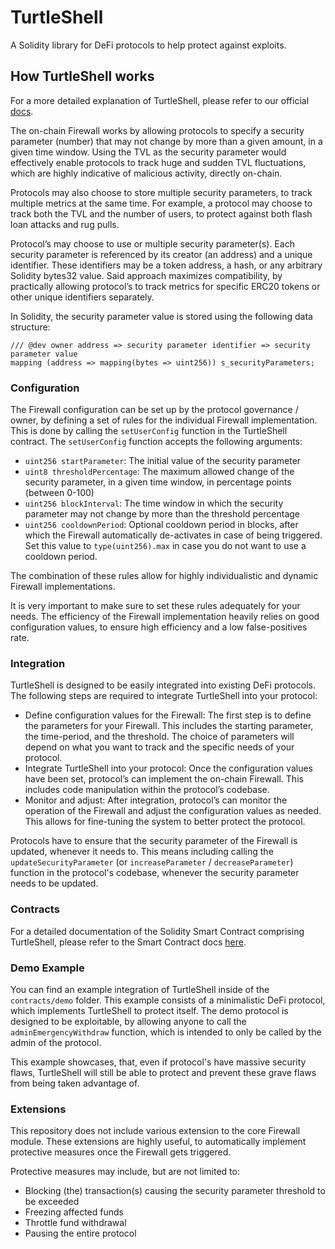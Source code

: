 # TurtleShell

A Solidity library for DeFi protocols to help protect against exploits.

## How TurtleShell works

For a more detailed explanation of TurtleShell, please refer to our official [docs](https://turtleshell.gitbook.io/introduction/).

The on-chain Firewall works by allowing protocols to specify a security parameter (number) that may not change by more than a given amount, in a given time window. Using the TVL as the security parameter would effectively enable protocols to track huge and sudden TVL fluctuations, which are highly indicative of malicious activity, directly on-chain.

Protocols may also choose to store multiple security parameters, to track multiple metrics at the same time. For example, a protocol may choose to track both the TVL and the number of users, to protect against both flash loan attacks and rug pulls.

Protocol’s may choose to use or multiple security parameter(s). Each security parameter is referenced by its creator (an address) and a unique identifier. These identifiers may be a token address, a hash, or any arbitrary Solidity bytes32 value. Said approach maximizes compatibility, by practically allowing protocol’s to track metrics for specific ERC20 tokens or other unique identifiers separately.

In Solidity, the security parameter value is stored using the following data structure:

```solidity
/// @dev owner address => security parameter identifier => security parameter value
mapping (address => mapping(bytes => uint256)) s_securityParameters;
```

### Configuration

The Firewall configuration can be set up by the protocol governance / owner, by defining a set of rules for the individual Firewall implementation. This is done by calling the `setUserConfig` function in the TurtleShell contract. The `setUserConfig` function accepts the following arguments:

- `uint256 startParameter`: The initial value of the security parameter
- `uint8 thresholdPercentage`: The maximum allowed change of the security parameter, in a given time window, in percentage points (between 0-100)
- `uint256 blockInterval`: The time window in which the security parameter may not change by more than the threshold percentage
- `uint256 cooldownPeriod`: Optional cooldown period in blocks, after which the Firewall automatically de-activates in case of being triggered. Set this value to `type(uint256).max` in case you do not want to use a cooldown period.

The combination of these rules allow for highly individualistic and dynamic Firewall implementations.

It is very important to make sure to set these rules adequately for your needs. The efficiency of the Firewall implementation heavily relies on good configuration values, to ensure high efficiency and a low false-positives rate.

### Integration

TurtleShell is designed to be easily integrated into existing DeFi protocols. The following steps are required to integrate TurtleShell into your protocol:

- Define configuration values for the Firewall: The first step is to define the parameters for your Firewall. This includes the starting parameter, the time-period, and the threshold. The choice of parameters will depend on what you want to track and the specific needs of your protocol.
- Integrate TurtleShell into your protocol: Once the configuration values have been set, protocol’s can implement the on-chain Firewall. This includes code manipulation within the protocol’s codebase.
- Monitor and adjust: After integration, protocol’s can monitor the operation of the Firewall and adjust the configuration values as needed. This allows for fine-tuning the system to better protect the protocol.

Protocols have to ensure that the security parameter of the Firewall is updated, whenever it needs to. This means including calling the `updateSecurityParameter` (or `increaseParameter` / `decreaseParameter`) function in the protocol's codebase, whenever the security parameter needs to be updated.

### Contracts

For a detailed documentation of the Solidity Smart Contract comprising TurtleShell, please refer to the Smart Contract docs [here](./docs/TurtleShellFirewall.md).

### Demo Example

You can find an example integration of TurtleShell inside of the `contracts/demo` folder. This example consists of a minimalistic DeFi protocol, which implements TurtleShell to protect itself. The demo protocol is designed to be exploitable, by allowing anyone to call the `adminEmergencyWithdraw` function, which is intended to only be called by the admin of the protocol.

This example showcases, that, even if protocol's have massive security flaws, TurtleShell will still be able to protect and prevent these grave flaws from being taken advantage of.

### Extensions

This repository does not include various extension to the core Firewall module. These extensions are highly useful, to automatically implement protective measures once the Firewall gets triggered.

Protective measures may include, but are not limited to:

- Blocking (the) transaction(s) causing the security parameter threshold to be exceeded
- Freezing affected funds
- Throttle fund withdrawal
- Pausing the entire protocol
